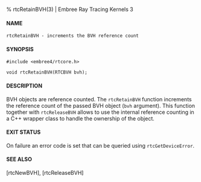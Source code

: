 % rtcRetainBVH(3) | Embree Ray Tracing Kernels 3

#### NAME

    rtcRetainBVH - increments the BVH reference count

#### SYNOPSIS

    #include <embree4/rtcore.h>

    void rtcRetainBVH(RTCBVH bvh);

#### DESCRIPTION

BVH objects are reference counted. The `rtcRetainBVH` function
increments the reference count of the passed BVH object (`bvh`
argument). This function together with `rtcReleaseBVH` allows to use
the internal reference counting in a C++ wrapper class to handle the
ownership of the object.

#### EXIT STATUS

On failure an error code is set that can be queried using
`rtcGetDeviceError`.

#### SEE ALSO

[rtcNewBVH], [rtcReleaseBVH]
